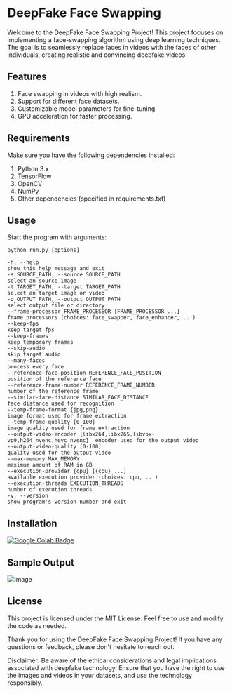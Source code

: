 # DeepFake Face Swapping

Welcome to the DeepFake Face Swapping Project! This project focuses on implementing a face-swapping algorithm using deep learning techniques. The goal is to seamlessly replace faces in videos with the faces of other individuals, creating realistic and convincing deepfake videos.

## Features

1. Face swapping in videos with high realism.
2. Support for different face datasets.
3. Customizable model parameters for fine-tuning.
4. GPU acceleration for faster processing.

## Requirements

Make sure you have the following dependencies installed:

1. Python 3.x
2. TensorFlow
3. OpenCV
4. NumPy
5. Other dependencies (specified in requirements.txt)

## Usage

Start the program with arguments:

```
python run.py [options]

-h, --help                                                                 show this help message and exit
-s SOURCE_PATH, --source SOURCE_PATH                                       select an source image
-t TARGET_PATH, --target TARGET_PATH                                       select an target image or video
-o OUTPUT_PATH, --output OUTPUT_PATH                                       select output file or directory
--frame-processor FRAME_PROCESSOR [FRAME_PROCESSOR ...]                    frame processors (choices: face_swapper, face_enhancer, ...)
--keep-fps                                                                 keep target fps
--keep-frames                                                              keep temporary frames
--skip-audio                                                               skip target audio
--many-faces                                                               process every face
--reference-face-position REFERENCE_FACE_POSITION                          position of the reference face
--reference-frame-number REFERENCE_FRAME_NUMBER                            number of the reference frame
--similar-face-distance SIMILAR_FACE_DISTANCE                              face distance used for recognition
--temp-frame-format {jpg,png}                                              image format used for frame extraction
--temp-frame-quality [0-100]                                               image quality used for frame extraction
--output-video-encoder {libx264,libx265,libvpx-vp9,h264_nvenc,hevc_nvenc}  encoder used for the output video
--output-video-quality [0-100]                                             quality used for the output video
--max-memory MAX_MEMORY                                                    maximum amount of RAM in GB
--execution-provider {cpu} [{cpu} ...]                                     available execution provider (choices: cpu, ...)
--execution-threads EXECUTION_THREADS                                      number of execution threads
-v, --version                                                              show program's version number and exit
```
## Installation
<div id="badges">
  <a href="https://colab.research.google.com/drive/1Ni2ZXRnH02v-eTpabwfMhUk_ExjJc7Dx?usp=sharing">
    <img src="https://colab.research.google.com/assets/colab-badge.svg" alt="Google Colab Badge"/>
  </a>
</div>

## Sample Output
![image](https://github.com/vclabs/Deepfake/assets/141710657/6166d17a-6958-401e-a37b-f069d06cbda5)


## License

This project is licensed under the MIT License. Feel free to use and modify the code as needed.

Thank you for using the DeepFake Face Swapping Project! If you have any questions or feedback, please don't hesitate to reach out.

Disclaimer: Be aware of the ethical considerations and legal implications associated with deepfake technology. Ensure that you have the right to use the images and videos in your datasets, and use the technology responsibly.
